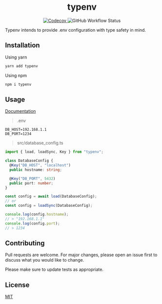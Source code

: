 <h1 align="center">typenv</h1>
<p align="center"> 
  <a href="https://codecov.io/gh/mcountryman/typenv" target="_blank">
    <img alt="Codecov" src="https://img.shields.io/codecov/c/github/mcountryman/typenv?style=flat-square">
  </a>
  <img alt="GitHub Workflow Status" src="https://img.shields.io/github/workflow/status/mcountryman/typenv/Build?style=flat-square">
</p>

Typenv intends to provide .env configuration with type safety in mind.

## Installation
Using yarn
```bash
yarn add typenv
```
Using npm
```bash
npm i typenv
```

## Usage
[Documentation](https://mcountryman.github.io/typenv/)


> .env
```
DB_HOST=192.168.1.1
DB_PORT=1234
```
> src/database_config.ts
```typescript
import { load, loadSync, Key } from "typenv"; 

class DatabaseConfig {
  @Key("DB_HOST", "localhost")
  public hostname: string;

  @Key("DB_PORT", 5432)
  public port: number;
}

const config = await load(DatabaseConfig);
// or
const config = loadSync(DatabaseConfig);

console.log(config.hostname);
// > "192.168.1.1"
console.log(config.port);
// > 1234
```

## Contributing
Pull requests are welcome. For major changes, please open an issue first to discuss what 
you would like to change.

Please make sure to update tests as appropriate.

## License
[MIT](LICENSE.md)
